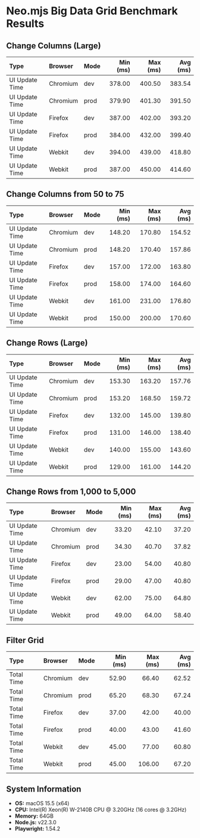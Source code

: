 # Neo.mjs Big Data Grid Benchmark Results

## Change Columns (Large)

| Type | Browser | Mode | Min (ms) | Max (ms) | Avg (ms) |
| :--- | :--- | :--- | ---: | ---: | ---: |
| UI Update Time | Chromium | dev | 378.00 | 400.50 | 383.54 |
| UI Update Time | Chromium | prod | 379.90 | 401.30 | 391.50 |
| UI Update Time | Firefox | dev | 387.00 | 402.00 | 393.20 |
| UI Update Time | Firefox | prod | 384.00 | 432.00 | 399.40 |
| UI Update Time | Webkit | dev | 394.00 | 439.00 | 418.80 |
| UI Update Time | Webkit | prod | 387.00 | 450.00 | 414.60 |

## Change Columns from 50 to 75

| Type | Browser | Mode | Min (ms) | Max (ms) | Avg (ms) |
| :--- | :--- | :--- | ---: | ---: | ---: |
| UI Update Time | Chromium | dev | 148.20 | 170.80 | 154.52 |
| UI Update Time | Chromium | prod | 148.20 | 170.40 | 157.86 |
| UI Update Time | Firefox | dev | 157.00 | 172.00 | 163.80 |
| UI Update Time | Firefox | prod | 158.00 | 174.00 | 164.60 |
| UI Update Time | Webkit | dev | 161.00 | 231.00 | 176.80 |
| UI Update Time | Webkit | prod | 150.00 | 200.00 | 170.60 |

## Change Rows (Large)

| Type | Browser | Mode | Min (ms) | Max (ms) | Avg (ms) |
| :--- | :--- | :--- | ---: | ---: | ---: |
| UI Update Time | Chromium | dev | 153.30 | 163.20 | 157.76 |
| UI Update Time | Chromium | prod | 153.20 | 168.50 | 159.72 |
| UI Update Time | Firefox | dev | 132.00 | 145.00 | 139.80 |
| UI Update Time | Firefox | prod | 131.00 | 146.00 | 138.40 |
| UI Update Time | Webkit | dev | 140.00 | 155.00 | 143.60 |
| UI Update Time | Webkit | prod | 129.00 | 161.00 | 144.20 |

## Change Rows from 1,000 to 5,000

| Type | Browser | Mode | Min (ms) | Max (ms) | Avg (ms) |
| :--- | :--- | :--- | ---: | ---: | ---: |
| UI Update Time | Chromium | dev | 33.20 | 42.10 | 37.20 |
| UI Update Time | Chromium | prod | 34.30 | 40.70 | 37.82 |
| UI Update Time | Firefox | dev | 23.00 | 54.00 | 40.80 |
| UI Update Time | Firefox | prod | 29.00 | 47.00 | 40.80 |
| UI Update Time | Webkit | dev | 62.00 | 75.00 | 64.80 |
| UI Update Time | Webkit | prod | 49.00 | 64.00 | 58.40 |

## Filter Grid

| Type | Browser | Mode | Min (ms) | Max (ms) | Avg (ms) |
| :--- | :--- | :--- | ---: | ---: | ---: |
| Total Time | Chromium | dev | 52.90 | 66.40 | 62.52 |
| Total Time | Chromium | prod | 65.20 | 68.30 | 67.24 |
| Total Time | Firefox | dev | 37.00 | 42.00 | 40.00 |
| Total Time | Firefox | prod | 40.00 | 43.00 | 41.60 |
| Total Time | Webkit | dev | 45.00 | 77.00 | 60.80 |
| Total Time | Webkit | prod | 45.00 | 106.00 | 67.20 |

## System Information
* **OS:** macOS 15.5 (x64)
* **CPU:** Intel(R) Xeon(R) W-2140B CPU @ 3.20GHz (16 cores @ 3.2GHz)
* **Memory:** 64GB
* **Node.js:** v22.3.0
* **Playwright:** 1.54.2

